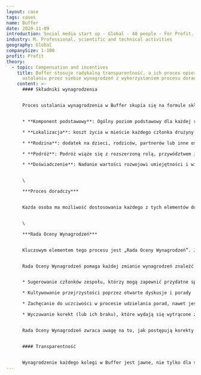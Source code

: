 ```yaml
---
layout: case
tags: cases
name: Buffer
date: 2020-11-09
introduction: Social media start up - Global - 40 people - For Profit.
industry: M. Professional, scientific and technical activities
geography: Global
companySize: 1-100
profit: Profit
theory:
  - topic: Compensation and incentives
    title: Buffer stosuje radykalną transparentność, a ich proces opiera się na
      ustalaniu przez siebie wynagrodzeń z wykorzystaniem procesu doradztwa.
    content: >-
      #### Składniki wynagrodzenia


      Proces ustalania wynagrodzenia w Buffer skupia się na formule składającej się z 5 elementów:


      * **Komponent podstawowy**: Ogólny poziom podstawowy dla każdej roli typu

      * **Lokalizacja**: koszt życia w mieście każdego członka drużyny (używają do tego Numbeo)

      * **Rodzina**: dodatek na dzieci, rodziców, partnerów lub inne osoby pozostające na utrzymaniu

      * **Podróż**: Podróż wiąże się z rozszerzoną rolą, przywództwem i częstotliwością korzystania z tego członka zespołu w celu uzyskania porady

      * **Doświadczenie**: Nadanie wartości rozwojowi umiejętności i wiedzy, które członkowie zespołu zdobywają w miarę upływu czasu


      \

      ***Proces doradczy***


      Każda osoba ma możliwość dostosowania każdego z tych elementów do tego, co wydaje się sprawiedliwe w jej przypadku, stosując wzór jako ogólną wskazówkę. Na przykład w przypadku komponentu lokalizacji, jeśli jesteś w przedziale C, ale podróżujesz przez kilka miesięcy przez całkiem sporo miast B, możesz zdecydować się udać gdzieś pomiędzy tymi dwoma.


      \

      ***Rada Oceny Wynagrodzeń***


      Kluczowym elementem tego procesu jest „Rada Oceny Wynagrodzeń”. Jest to rotacyjna grupa członków zespołu, których rolą jest pomoc w znalezieniu równowagi dla korekt wynagrodzeń z wyższej perspektywy.


      Rada Oceny Wynagrodzeń pomaga każdej zmianie wynagrodzeń znaleźć równowagę za pomocą różnych metod, które mogą się zmieniać w zależności od sytuacji. Niektóre podejścia mogą obejmować:


      * Sugerowanie członków zespołu, którzy mogą zapewnić przydatne spojrzenie na korektę wynagrodzenia i którzy mogli nie być proszeni o poradę lub jeszcze nie wysłuchani

      * Kultywowanie przejrzystości poprzez otwarte dyskusje i porady

      * Zachęcanie do uczciwości w procesie udzielania porad, nawet jeśli może to być trudne (na przykład, jeśli ktoś uważa, że ​​dostosowanie wynagrodzenia jest zbyt wysokie)

      * Wyczuwanie korekt (lub ich braku), które wydają się wytrącone z równowagi


      Rada Oceny Wynagrodzeń zwraca uwagę na to, jak postępują korekty wynagrodzeń w całej firmie, aby pomóc procesowi pozostać zdrowym i zachęcającym, jednocześnie równoważąc wszystkie perspektywy i ogólny dobrobyt finansowy Buffer.


      #### Transparentność


      Wynagrodzenie każdego kolegi w Buffer jest jawne, nie tylko dla samych kolegów, ale nawet dla [świata zewnętrznego](https://buffer.com/transparency). ^[Courtney Seiter, colleague at Buffer, May 2015]
---
```

